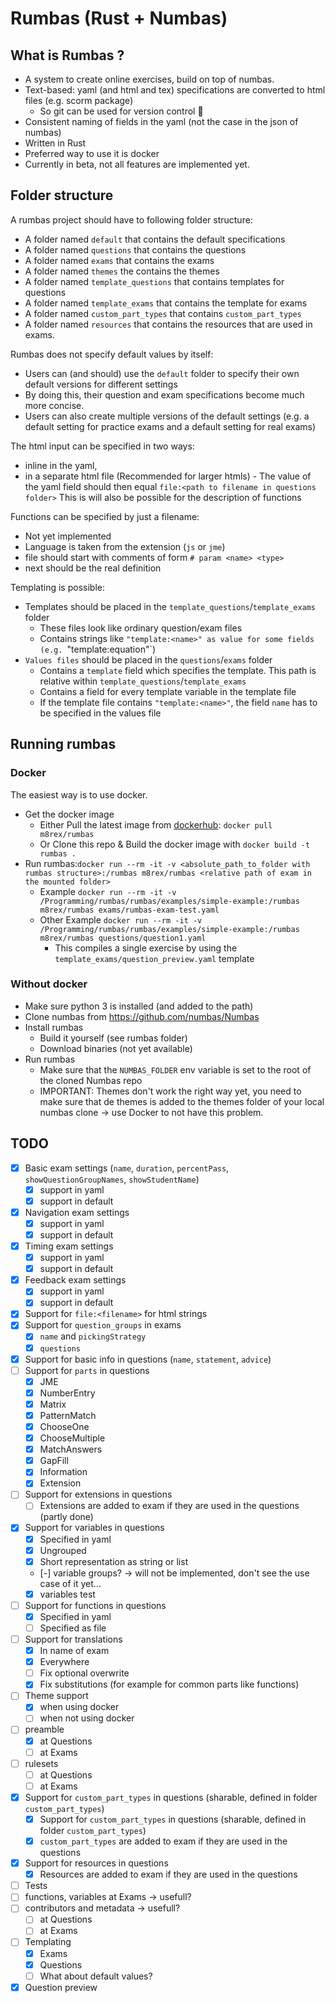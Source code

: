 # Rumbas (Rust + Numbas)

## What is Rumbas ?

- A system to create online exercises, build on top of numbas.
- Text-based: yaml (and html and tex) specifications are converted to html files (e.g. scorm package)
  - So git can be used for version control 🎉
- Consistent naming of fields in the yaml (not the case in the json of numbas)
- Written in Rust
- Preferred way to use it is docker
- Currently in beta, not all features are implemented yet.

## Folder structure

A rumbas project should have to following folder structure:

- A folder named `default` that contains the default specifications
- A folder named `questions` that contains the questions
- A folder named `exams` that contains the exams
- A folder named `themes` the contains the themes
- A folder named `template_questions` that contains templates for questions
- A folder named `template_exams` that contains the template for exams
- A folder named `custom_part_types` that contains `custom_part_types`
- A folder named `resources` that contains the resources that are used in exams.

Rumbas does not specify default values by itself:

- Users can (and should) use the `default` folder to specify their own default versions for different settings
- By doing this, their question and exam specifications become much more concise.
- Users can also create multiple versions of the default settings (e.g. a default setting for practice exams and a default setting for real exams)

The html input can be specified in two ways:

- inline in the yaml,
- in a separate html file (Recommended for larger htmls) - The value of the yaml field should then equal `file:<path to filename in questions folder>`
  This is will also be possible for the description of functions

Functions can be specified by just a filename:

- Not yet implemented
- Language is taken from the extension (`js` or `jme`)
- file should start with comments of form `# param <name> <type>`
- next should be the real definition

Templating is possible:

- Templates should be placed in the `template_questions`/`template_exams` folder
  - These files look like ordinary question/exam files
  - Contains strings like `"template:<name>" as value for some fields (e.g. `"template:equation"`)
- `Values files` should be placed in the `questions`/`exams` folder
  - Contains a `template` field which specifies the template. This path is relative within `template_questions`/`template_exams`
  - Contains a field for every template variable in the template file
  - If the template file contains `"template:<name>"`, the field `name` has to be specified in the values file

## Running rumbas

### Docker

The easiest way is to use docker.

- Get the docker image
  - Either Pull the latest image from [dockerhub](https://hub.docker.com/repository/docker/m8rex/rumbas): `docker pull m8rex/rumbas`
  - Or Clone this repo & Build the docker image with `docker build -t rumbas .`
- Run rumbas:`docker run --rm -it -v <absolute_path_to_folder with rumbas structure>:/rumbas m8rex/rumbas <relative path of exam in the mounted folder>`
  - Example `docker run --rm -it -v /Programming/rumbas/rumbas/examples/simple-example:/rumbas m8rex/rumbas exams/rumbas-exam-test.yaml`
  - Other Example `docker run --rm -it -v /Programming/rumbas/rumbas/examples/simple-example:/rumbas m8rex/rumbas questions/question1.yaml`
    - This compiles a single exercise by using the `template_exams/question_preview.yaml` template

### Without docker

- Make sure python 3 is installed (and added to the path)
- Clone numbas from https://github.com/numbas/Numbas
- Install rumbas
  - Build it yourself (see rumbas folder)
  - Download binaries (not yet available)
- Run rumbas
  - Make sure that the `NUMBAS_FOLDER` env variable is set to the root of the cloned Numbas repo
  - IMPORTANT: Themes don't work the right way yet, you need to make sure that de themes is added to the themes folder of your local numbas clone -> use Docker to not have this problem.

## TODO

- [x] Basic exam settings (`name`, `duration`, `percentPass`, `showQuestionGroupNames`, `showStudentName`)
  - [x] support in yaml
  - [x] support in default
- [x] Navigation exam settings
  - [x] support in yaml
  - [x] support in default
- [x] Timing exam settings
  - [x] support in yaml
  - [x] support in default
- [x] Feedback exam settings
  - [x] support in yaml
  - [x] support in default
- [x] Support for `file:<filename>` for html strings
- [x] Support for `question_groups` in exams
  - [x] `name` and `pickingStrategy`
  - [x] `questions`
- [x] Support for basic info in questions (`name`, `statement`, `advice`)
- [ ] Support for `parts` in questions
  - [x] JME
  - [x] NumberEntry
  - [x] Matrix
  - [x] PatternMatch
  - [x] ChooseOne
  - [x] ChooseMultiple
  - [x] MatchAnswers
  - [x] GapFill
  - [x] Information
  - [x] Extension
- [ ] Support for extensions in questions
  - [ ] Extensions are added to exam if they are used in the questions (partly done)
- [x] Support for variables in questions
  - [x] Specified in yaml
  - [x] Ungrouped
  - [x] Short representation as string or list
  - [-] variable groups? -> will not be implemented, don't see the use case of it yet...
  - [x] variables test
- [ ] Support for functions in questions
  - [x] Specified in yaml
  - [ ] Specified as file
- [ ] Support for translations
  - [x] In name of exam
  - [x] Everywhere
  - [ ] Fix optional overwrite
  - [x] Fix substitutions (for example for common parts like functions)
- [ ] Theme support
  - [x] when using docker
  - [ ] when not using docker
- [ ] preamble
  - [x] at Questions
  - [ ] at Exams
- [ ] rulesets
  - [ ] at Questions
  - [ ] at Exams
- [x] Support for `custom_part_types` in questions (sharable, defined in folder `custom_part_types`)
  - [x] Support for `custom_part_types` in questions (sharable, defined in folder `custom_part_types`)
  - [x] `custom_part_types` are added to exam if they are used in the questions
- [x] Support for resources in questions
  - [x] Resources are added to exam if they are used in the questions
- [ ] Tests
- [ ] functions, variables at Exams -> usefull?
- [ ] contributors and metadata -> usefull?
  - [ ] at Questions
  - [ ] at Exams
- [ ] Templating
  - [x] Exams
  - [x] Questions
  - [ ] What about default values?
- [x] Question preview
